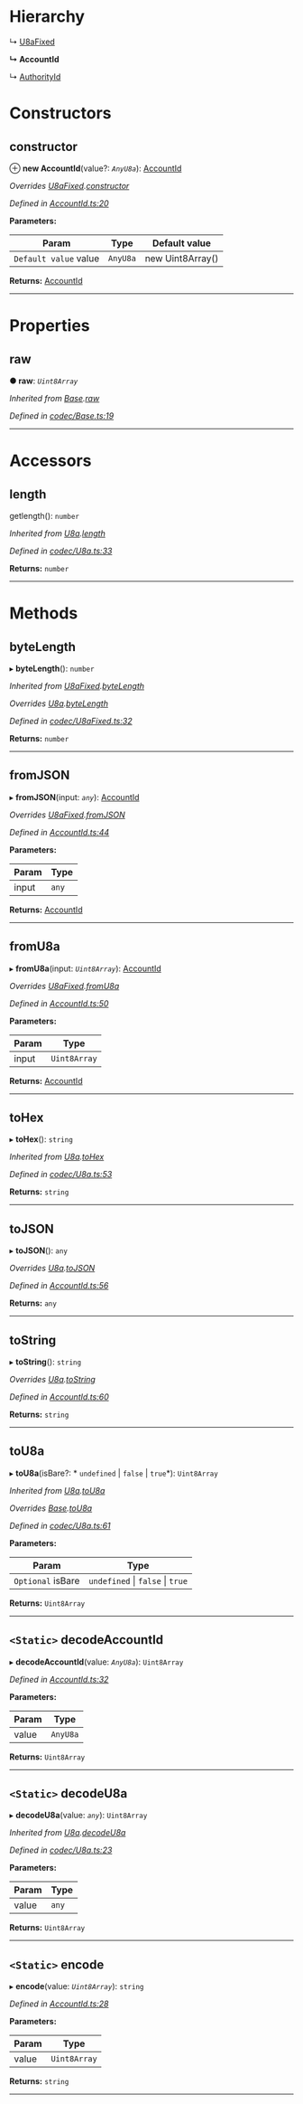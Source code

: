 

# Hierarchy

↳  [U8aFixed](_codec_u8afixed_.u8afixed.md)

**↳ AccountId**

↳  [AuthorityId](_authorityid_.authorityid.md)

# Constructors

<a id="constructor"></a>

##  constructor

⊕ **new AccountId**(value?: *`AnyU8a`*): [AccountId](_accountid_.accountid.md)

*Overrides [U8aFixed](_codec_u8afixed_.u8afixed.md).[constructor](_codec_u8afixed_.u8afixed.md#constructor)*

*Defined in [AccountId.ts:20](https://github.com/polkadot-js/api/blob/8f35b76/packages/types/src/AccountId.ts#L20)*

**Parameters:**

| Param | Type | Default value |
| ------ | ------ | ------ |
| `Default value` value | `AnyU8a` |  new Uint8Array() |

**Returns:** [AccountId](_accountid_.accountid.md)

___

# Properties

<a id="raw"></a>

##  raw

**● raw**: *`Uint8Array`*

*Inherited from [Base](_codec_base_.base.md).[raw](_codec_base_.base.md#raw)*

*Defined in [codec/Base.ts:19](https://github.com/polkadot-js/api/blob/8f35b76/packages/types/src/codec/Base.ts#L19)*

___

# Accessors

<a id="length"></a>

##  length

getlength(): `number`

*Inherited from [U8a](_codec_u8a_.u8a.md).[length](_codec_u8a_.u8a.md#length)*

*Defined in [codec/U8a.ts:33](https://github.com/polkadot-js/api/blob/8f35b76/packages/types/src/codec/U8a.ts#L33)*

**Returns:** `number`

___

# Methods

<a id="bytelength"></a>

##  byteLength

▸ **byteLength**(): `number`

*Inherited from [U8aFixed](_codec_u8afixed_.u8afixed.md).[byteLength](_codec_u8afixed_.u8afixed.md#bytelength)*

*Overrides [U8a](_codec_u8a_.u8a.md).[byteLength](_codec_u8a_.u8a.md#bytelength)*

*Defined in [codec/U8aFixed.ts:32](https://github.com/polkadot-js/api/blob/8f35b76/packages/types/src/codec/U8aFixed.ts#L32)*

**Returns:** `number`

___
<a id="fromjson"></a>

##  fromJSON

▸ **fromJSON**(input: *`any`*): [AccountId](_accountid_.accountid.md)

*Overrides [U8aFixed](_codec_u8afixed_.u8afixed.md).[fromJSON](_codec_u8afixed_.u8afixed.md#fromjson)*

*Defined in [AccountId.ts:44](https://github.com/polkadot-js/api/blob/8f35b76/packages/types/src/AccountId.ts#L44)*

**Parameters:**

| Param | Type |
| ------ | ------ |
| input | `any` |

**Returns:** [AccountId](_accountid_.accountid.md)

___
<a id="fromu8a"></a>

##  fromU8a

▸ **fromU8a**(input: *`Uint8Array`*): [AccountId](_accountid_.accountid.md)

*Overrides [U8aFixed](_codec_u8afixed_.u8afixed.md).[fromU8a](_codec_u8afixed_.u8afixed.md#fromu8a)*

*Defined in [AccountId.ts:50](https://github.com/polkadot-js/api/blob/8f35b76/packages/types/src/AccountId.ts#L50)*

**Parameters:**

| Param | Type |
| ------ | ------ |
| input | `Uint8Array` |

**Returns:** [AccountId](_accountid_.accountid.md)

___
<a id="tohex"></a>

##  toHex

▸ **toHex**(): `string`

*Inherited from [U8a](_codec_u8a_.u8a.md).[toHex](_codec_u8a_.u8a.md#tohex)*

*Defined in [codec/U8a.ts:53](https://github.com/polkadot-js/api/blob/8f35b76/packages/types/src/codec/U8a.ts#L53)*

**Returns:** `string`

___
<a id="tojson"></a>

##  toJSON

▸ **toJSON**(): `any`

*Overrides [U8a](_codec_u8a_.u8a.md).[toJSON](_codec_u8a_.u8a.md#tojson)*

*Defined in [AccountId.ts:56](https://github.com/polkadot-js/api/blob/8f35b76/packages/types/src/AccountId.ts#L56)*

**Returns:** `any`

___
<a id="tostring"></a>

##  toString

▸ **toString**(): `string`

*Overrides [U8a](_codec_u8a_.u8a.md).[toString](_codec_u8a_.u8a.md#tostring)*

*Defined in [AccountId.ts:60](https://github.com/polkadot-js/api/blob/8f35b76/packages/types/src/AccountId.ts#L60)*

**Returns:** `string`

___
<a id="tou8a"></a>

##  toU8a

▸ **toU8a**(isBare?: * `undefined` &#124; `false` &#124; `true`*): `Uint8Array`

*Inherited from [U8a](_codec_u8a_.u8a.md).[toU8a](_codec_u8a_.u8a.md#tou8a)*

*Overrides [Base](_codec_base_.base.md).[toU8a](_codec_base_.base.md#tou8a)*

*Defined in [codec/U8a.ts:61](https://github.com/polkadot-js/api/blob/8f35b76/packages/types/src/codec/U8a.ts#L61)*

**Parameters:**

| Param | Type |
| ------ | ------ |
| `Optional` isBare |  `undefined` &#124; `false` &#124; `true`|

**Returns:** `Uint8Array`

___
<a id="decodeaccountid"></a>

## `<Static>` decodeAccountId

▸ **decodeAccountId**(value: *`AnyU8a`*): `Uint8Array`

*Defined in [AccountId.ts:32](https://github.com/polkadot-js/api/blob/8f35b76/packages/types/src/AccountId.ts#L32)*

**Parameters:**

| Param | Type |
| ------ | ------ |
| value | `AnyU8a` |

**Returns:** `Uint8Array`

___
<a id="decodeu8a"></a>

## `<Static>` decodeU8a

▸ **decodeU8a**(value: *`any`*): `Uint8Array`

*Inherited from [U8a](_codec_u8a_.u8a.md).[decodeU8a](_codec_u8a_.u8a.md#decodeu8a)*

*Defined in [codec/U8a.ts:23](https://github.com/polkadot-js/api/blob/8f35b76/packages/types/src/codec/U8a.ts#L23)*

**Parameters:**

| Param | Type |
| ------ | ------ |
| value | `any` |

**Returns:** `Uint8Array`

___
<a id="encode"></a>

## `<Static>` encode

▸ **encode**(value: *`Uint8Array`*): `string`

*Defined in [AccountId.ts:28](https://github.com/polkadot-js/api/blob/8f35b76/packages/types/src/AccountId.ts#L28)*

**Parameters:**

| Param | Type |
| ------ | ------ |
| value | `Uint8Array` |

**Returns:** `string`

___

